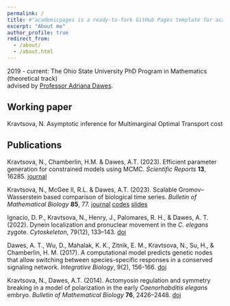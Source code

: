```yaml
---
permalink: /
title: #"academicpages is a ready-to-fork GitHub Pages template for academic personal websites"
excerpt: "About me"
author_profile: true
redirect_from: 
  - /about/
  - /about.html
---
```


2019 - current: The Ohio State University PhD Program in Mathematics (theoretical track)<br/> advised by [Professor Adriana Dawes](https://math.osu.edu/people/dawes.33). 

Working paper
------
Kravtsova, N. Asymptotic inference for Multimarginal Optimal Transport cost

Publications
------
Kravtsova, N., Chamberlin, H.M. & Dawes, A.T. (2023). Efficient parameter generation for constrained models using MCMC. *Scientific Reports* **13**, 16285. [journal](https://www.nature.com/articles/s41598-023-43433-y)

Kravtsova, N., McGee II, R.L. & Dawes, A.T. (2023). Scalable Gromov–Wasserstein based comparison of biological time series. *Bulletin of Mathematical Biology* **85**, 77. [journal](https://link.springer.com/article/10.1007/s11538-023-01175-y) [codes](https://github.com/kravtsova2/GWtau) [slides](/files/SMB2023.pdf)

Ignacio, D. P., Kravtsova, N., Henry, J., Palomares, R. H., & Dawes, A. T. (2022). Dynein localization and pronuclear movement in the *C. elegans* zygote. *Cytoskeleton*, 79(12), 133–143. [doi](https://doi.org/10.1002/cm.21733)

Dawes, A. T., Wu, D., Mahalak, K. K., Zitnik, E. M., Kravtsova, N., Su, H., & Chamberlin, H. M.
(2017). A computational model predicts genetic nodes that allow switching between species-specific responses
in a conserved signaling network. *Integrative Biology*, 9(2), 156-166. [doi](https://doi.org/10.1039/c6ib00238b)

Kravtsova, N., Dawes, A.T. (2014). Actomyosin regulation and symmetry breaking in a model of polarization in the early *Caenorhabditis elegans* embryo. *Bulletin of Mathematical Biology* **76**, 2426–2448. [doi](https://doi.org/10.1007/s11538-014-0016-x)

